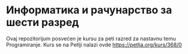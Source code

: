 # Информатика и рачунарство за шести разред

Ovaj repozitorijum posvećen je kursu za peti razred za nastavnu temu Programiranje. Kurs se na Petlji nalazi ovde https://petlja.org/kurs/368/0
